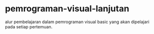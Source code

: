 # pemrograman-visual-lanjutan
alur pembelajaran dalam pemrograman visual basic yang akan dipelajari pada setiap pertemuan.
